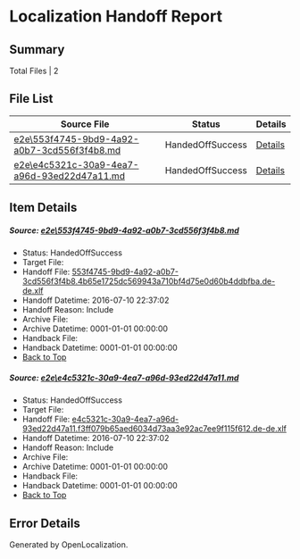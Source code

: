# <a name='report-top'></a> Localization Handoff Report

## Summary
 Total Files | 2

## File List
 Source File | Status | Details 
 ----------- | ------ | ------- 
 [e2e\553f4745-9bd9-4a92-a0b7-3cd556f3f4b8.md](https://github.com/OpenLocalizationTestOrg/oltest/blob/b73ebf0aa22609d63e8bd9319a163e74fa28f470/e2e/553f4745-9bd9-4a92-a0b7-3cd556f3f4b8.md) | HandedOffSuccess | [Details](#2f4cbe5d2a88c82ddf99bf46e3f7f20c35da0e1f1)
 [e2e\e4c5321c-30a9-4ea7-a96d-93ed22d47a11.md](https://github.com/OpenLocalizationTestOrg/oltest/blob/b73ebf0aa22609d63e8bd9319a163e74fa28f470/e2e/e4c5321c-30a9-4ea7-a96d-93ed22d47a11.md) | HandedOffSuccess | [Details](#e93655ac725bfba82a53f42b9c56abf09e8188ee2)

## Item Details
##### <a name='2f4cbe5d2a88c82ddf99bf46e3f7f20c35da0e1f1'></a> Source: [e2e\553f4745-9bd9-4a92-a0b7-3cd556f3f4b8.md](https://github.com/OpenLocalizationTestOrg/oltest/blob/b73ebf0aa22609d63e8bd9319a163e74fa28f470/e2e/553f4745-9bd9-4a92-a0b7-3cd556f3f4b8.md)
* Status: HandedOffSuccess
* Target File: 
* Handoff File: [553f4745-9bd9-4a92-a0b7-3cd556f3f4b8.4b65e1725dc569943a710bf4d75e0d60b4ddbfba.de-de.xlf](https://github.com/OpenLocalizationTestOrg/olhandoff-e2e/blob/158a03902b22355d1577488972639373a796bc1f/ol-handoff/OpenLocalizationTestOrg/oltest-dede-fly/ci/high/553f4745-9bd9-4a92-a0b7-3cd556f3f4b8.4b65e1725dc569943a710bf4d75e0d60b4ddbfba.de-de.xlf)
* Handoff Datetime: 2016-07-10 22:37:02
* Handoff Reason: Include
* Archive File: 
* Archive Datetime: 0001-01-01 00:00:00
* Handback File: 
* Handback Datetime: 0001-01-01 00:00:00
* [Back to Top](#report-top)

##### <a name='e93655ac725bfba82a53f42b9c56abf09e8188ee2'></a> Source: [e2e\e4c5321c-30a9-4ea7-a96d-93ed22d47a11.md](https://github.com/OpenLocalizationTestOrg/oltest/blob/b73ebf0aa22609d63e8bd9319a163e74fa28f470/e2e/e4c5321c-30a9-4ea7-a96d-93ed22d47a11.md)
* Status: HandedOffSuccess
* Target File: 
* Handoff File: [e4c5321c-30a9-4ea7-a96d-93ed22d47a11.f3ff079b65aed6034d73aa3e92ac7ee9f115f612.de-de.xlf](https://github.com/OpenLocalizationTestOrg/olhandoff-e2e/blob/158a03902b22355d1577488972639373a796bc1f/ol-handoff/OpenLocalizationTestOrg/oltest-dede-fly/ci/high/e4c5321c-30a9-4ea7-a96d-93ed22d47a11.f3ff079b65aed6034d73aa3e92ac7ee9f115f612.de-de.xlf)
* Handoff Datetime: 2016-07-10 22:37:02
* Handoff Reason: Include
* Archive File: 
* Archive Datetime: 0001-01-01 00:00:00
* Handback File: 
* Handback Datetime: 0001-01-01 00:00:00
* [Back to Top](#report-top)


## Error Details

Generated by OpenLocalization.
